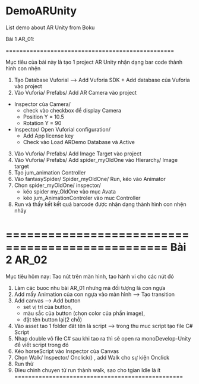 # DemoARUnity
List demo about AR Unity from Boku

Bài 1 AR_01: 

=================================================

Mục tiêu của bài này là tạo 1 project AR Unity nhận dạng bar code thành hình con nhện

1. Tạo Database Vuforial —> Add Vuforia SDK + Add database của Vuforia vào project
2. Vào Vuforia/ Prefabs/ Add AR Camera vào project
 - Inspector của Camera/ 
     + check vào checkbox để display Camera 
     + Position Y = 10.5
     + Rotation Y = 90 
 - Inspector/ Open Vuforial configuration/ 
     + Add App license key
     + Check vào Load ARDemo Database và Active 
3. Vào Vuforia/ Prefabs/ Add Image Target vào project
4. Vào Vuforia/ Prefabs/ Add spider_myOldOne vào Hierarchy/ Image target
5. Tạo jum_animation Controller
6. Vào fantasySpider/ Spider_myOldOne/ Run, kéo  vào Animator
7. Chọn spider_myOldOne/ inspector/
     + kéo spider my_OldOne vào mục Avata
     + kéo jum_AnimationControler vào muc Controller
8. Run và thấy kết kết quả barcode được nhận dạng thành hình con nhện nhảy 

=================================================
Bài 2 AR_02
=================================================

Mục tiêu hôm nay: Tao nút trên màn hình, tao hành vi cho các nút đó

1. Làm các buoc nhu bài AR_01 nhưng mà đối  tượng là con ngựa
2. Add mấy Animation của con ngựa vào màn hình —> Tạo transition
3. Add canvas —> Add button 
    - set vị trí của button, 
    - màu sắc của button (chọn color của phần image), 
    - đặt tên button lại(2 chỗ)
4. Vào asset tao 1 folder đăt tên là script —> trong thu muc script tạo file  C# Script
5. Nhap double vô file C# sau khi tao ra thì sẽ open ra monoDevelop-Unity để viết script trong đó
6. Kéo horseScript vào Inspector của Canvas
7. Chọn Walk/ Inspector/ Onclick() , add Walk cho sự kiện Onclick 
8. Run thử 
9. Đieu chinh chuyen từ run thành walk, sao cho tgian Idle là ít
=================================================
